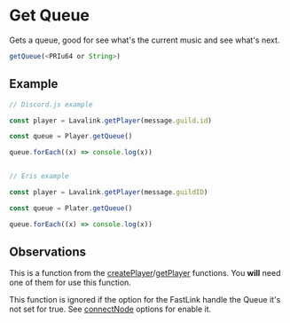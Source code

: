# Get Queue

  Gets a queue, good for see what's the current music and see what's next.

  ```js
  getQueue(<PRIu64 or String>)
  ```

## Example

  ```js
  // Discord.js example
  
  const player = Lavalink.getPlayer(message.guild.id)
  
  const queue = Player.getQueue()

  queue.forEach((x) => console.log(x))
  
  
  // Eris example
  
  const player = Lavalink.getPlayer(message.guildID)
  
  const queue = Plater.getQueue()

  queue.forEach((x) => console.log(x))
  ```
  
## Observations

  This is a function from the [createPlayer](docs/createPlayer.md)/[getPlayer](docs/getPlayer.md) functions. You **will** need one of them for use this function.

  This function is ignored if the option for the FastLink handle the Queue it's not set for true. See [connectNode](docs/connectNode.md) options for enable it.
